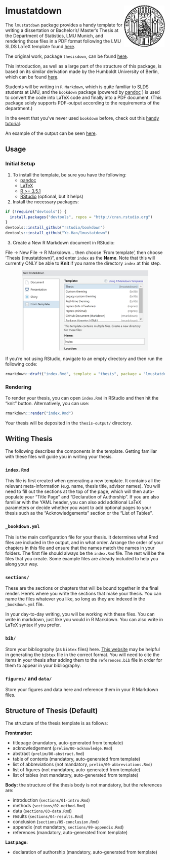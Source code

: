 
<!-- README.md is generated from README.Rmd via `devtools::build_readme()`. Please edit README.Rmd -->

# lmustatdown <img src="sigillum.png" align="right" width="128px"/>

The `lmustatdown` package provides a handy template for writing a
dissertation or Bachelor’s/ Master’s Thesis at the Department of
Statistics, LMU Munich, and rendering those files in a PDF format
following the LMU SLDS LaTeX template found
[here](https://de.overleaf.com/latex/templates/lmu-slds-thesis-template/mhnhsykmqpvm).

The original work, package `thesisdown`, can be found
[here](https://github.com/ismayc/thesisdown).

This introduction, as well as a large part of the structure of this
package, is based on its similar derivation made by the Humboldt
University of Berlin, which can be found
[here](https://github.com/phinguyen44/huwiwidown).

Students will be writing in `R Markdown`, which is quite familiar to
SLDS students at LMU, and the `bookdown` package (powered by
[pandoc](https://pandoc.org) ) is used to convert the code into LaTeX
code and finally into a PDF document. (This package solely supports
PDF-output according to the requirements of the department.)

In the event that you’ve never used `bookdown` before, check out this
[handy tutorial](https://bookdown.org/yihui/bookdown/).

An example of the output can be seen [here](thesis-example.pdf).

## Usage

### Initial Setup

1.  To install the template, be sure you have the following:
    - [pandoc](http://pandoc.org/)
    - [LaTeX](https://www.latex-project.org/get/)
    - [R \>= 3.5.1](https://r-project.org)
    - [RStudio](https://rstudio.org) (optional, but it helps)
2.  Install the necessary packages:

``` r
if (!require("devtools")) {
  install.packages("devtools", repos = "http://cran.rstudio.org")
}
devtools::install_github("rstudio/bookdown")
devtools::install_github("Yc-Han/lmustatdown")
```

3.  Create a New R Markdown document in RStudio:

File -\> New File -\> R Markdown… then choose ‘From template’, then
choose ’Thesis {lmustatdown}“, and enter `index` as the **Name**. Note
that this will currently ONLY be able to **Knit** if you name the
directory `index` at this step.

<p align="center">
<img src="usage.png" width="400px">
</p>

If you’re not using RStudio, navigate to an empty directory and then run
the following code:

``` r
rmarkdown::draft("index.Rmd", template = "thesis", package = "lmustatdown")
```

### Rendering

To render your thesis, you can open `index.Rmd` in RStudio and then hit
the “knit” button. Alternatively, you can use:

``` r
rmarkdown::render("index.Rmd")
```

Your thesis will be deposited in the `thesis-output/` directory.

## Writing Thesis

The following describes the components in the template. Getting familiar
with these files will guide you in writing your thesis.

### `index.Rmd`

This file is first created when generating a new template. It contains
all the relevant meta-information (e.g. name, thesis title, advisor
names). You will need to fill out the sections at the top of the page,
which will then auto-populate your “Title Page” and “Declaration of
Authorship”. If you are also familiar with the YAML header, you can also
add additional LaTeX parameters or decide whether you want to add
optional pages to your thesis such as the “Acknowledgements” section or
the “List of Tables”.

### `_bookdown.yml`

This is the main configuration file for your thesis. It determines what
Rmd files are included in the output, and in what order. Arrange the
order of your chapters in this file and ensure that the names match the
names in your folders. The first file should always be the `index.Rmd`
file. The rest will be the files that you create. Some example files are
already included to help you along your way.

### `sections/`

These are the sections or chapters that will be bound together in the
final render. Here’s where you write the sections that make your thesis.
You can name the files whatever you like, so long as they are indexed in
the `_bookdown.yml` file.

In your day-to-day writing, you will be working with these files. You
can write in markdown, just like you would in R Markdown. You can also
write in LaTeX syntax if you prefer.

### `bib/`

Store your bibliography (as `bibtex` files) here. [This
website](http://bibdesk.sourceforge.net/) may be helpful in generating
the `bibtex` file in the correct format. You will need to cite the items
in your thesis after adding them to the `references.bib` file in order
for them to appear in your bibliography.

### `figures/` and `data/`

Store your figures and data here and reference them in your R Markdown
files.

## Structure of Thesis (Default)

The structure of the thesis template is as follows:

**Frontmatter:**

- titlepage (mandatory, auto-generated from template)
- acknowledgement (`prelim/00-acknowledge.Rmd`)
- abstract (`prelim/00-abstract.Rmd`)
- table of contents (mandatory, auto-generated from template)
- list of abbreviations (not mandatory, `prelim/00-abbreviations.Rmd`)
- list of figures (not mandatory, auto-generated from template)
- list of tables (not mandatory, auto-generated from template)

**Body:** the structure of the thesis body is not mandatory, but the
references are:

- introduction (`sections/01-intro.Rmd`)
- methods (`sections/02-method.Rmd`)
- data (`sections/03-data.Rmd`)
- results (`sections/04-results.Rmd`)
- conclusion (`sections/05-conclusion.Rmd`)
- appendix (not mandatory, `sections/99-appendix.Rmd`)
- references (mandatory, auto-generated from template)

**Last page:**

- declaration of authorship (mandatory, auto-generated from template)
